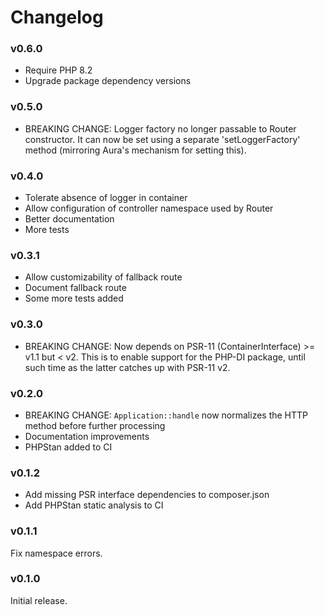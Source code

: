 # Changelog

### v0.6.0

* Require PHP 8.2
* Upgrade package dependency versions

### v0.5.0

* BREAKING CHANGE: Logger factory no longer passable to Router constructor.
  It can now be set using a separate 'setLoggerFactory' method (mirroring
  Aura's mechanism for setting this).

### v0.4.0

* Tolerate absence of logger in container
* Allow configuration of controller namespace used by Router
* Better documentation
* More tests

### v0.3.1

* Allow customizability of fallback route
* Document fallback route
* Some more tests added

### v0.3.0

* BREAKING CHANGE: Now depends on PSR-11 (ContainerInterface) >= v1.1 but < v2. This is
  to enable support for the PHP-DI package, until such time as the latter catches up
  with PSR-11 v2.

### v0.2.0

* BREAKING CHANGE: `Application::handle` now normalizes the HTTP method before further processing
* Documentation improvements
* PHPStan added to CI

### v0.1.2

* Add missing PSR interface dependencies to composer.json
* Add PHPStan static analysis to CI

### v0.1.1

Fix namespace errors.

### v0.1.0

Initial release.
